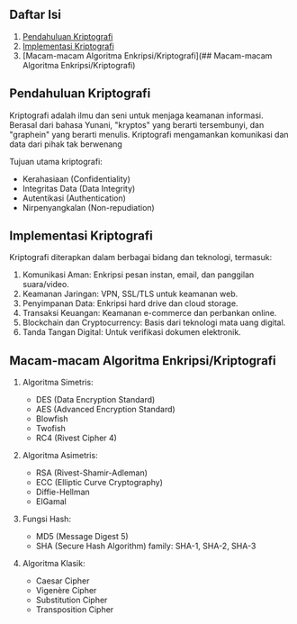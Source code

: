 ## Daftar Isi

1. [Pendahuluan Kriptografi](#pendahuluan-kriptografi)
2. [Implementasi Kriptografi](#implementasi-kriptografi)
3. [Macam-macam Algoritma Enkripsi/Kriptografi](## Macam-macam Algoritma Enkripsi/Kriptografi)

## Pendahuluan Kriptografi

Kriptografi adalah ilmu dan seni untuk menjaga keamanan informasi. Berasal dari
bahasa Yunani, "kryptos" yang berarti tersembunyi, dan "graphein" yang berarti
menulis. Kriptografi mengamankan komunikasi dan data dari pihak tak berwenang

Tujuan utama kriptografi:

- Kerahasiaan (Confidentiality)
- Integritas Data (Data Integrity)
- Autentikasi (Authentication)
- Nirpenyangkalan (Non-repudiation)

## Implementasi Kriptografi

Kriptografi diterapkan dalam berbagai bidang dan teknologi, termasuk:

1. Komunikasi Aman: Enkripsi pesan instan, email, dan panggilan suara/video.
2. Keamanan Jaringan: VPN, SSL/TLS untuk keamanan web.
3. Penyimpanan Data: Enkripsi hard drive dan cloud storage.
4. Transaksi Keuangan: Keamanan e-commerce dan perbankan online.
5. Blockchain dan Cryptocurrency: Basis dari teknologi mata uang digital.
6. Tanda Tangan Digital: Untuk verifikasi dokumen elektronik.

## Macam-macam Algoritma Enkripsi/Kriptografi

1. Algoritma Simetris:

   - DES (Data Encryption Standard)
   - AES (Advanced Encryption Standard)
   - Blowfish
   - Twofish
   - RC4 (Rivest Cipher 4)

2. Algoritma Asimetris:

   - RSA (Rivest-Shamir-Adleman)
   - ECC (Elliptic Curve Cryptography)
   - Diffie-Hellman
   - ElGamal

3. Fungsi Hash:

   - MD5 (Message Digest 5)
   - SHA (Secure Hash Algorithm) family: SHA-1, SHA-2, SHA-3

4. Algoritma Klasik:

   - Caesar Cipher
   - Vigenère Cipher
   - Substitution Cipher
   - Transposition Cipher

